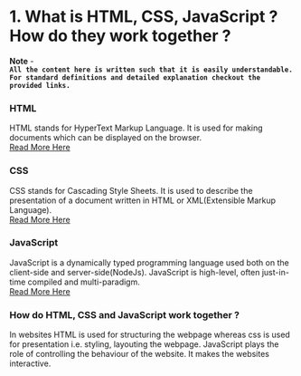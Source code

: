 # 1. What is HTML, CSS, JavaScript ? How do they work together ?

**Note** -  
**`All the content here is written such that it is easily understandable. For standard definitions and detailed explanation checkout the provided links.`**

### HTML
HTML stands for HyperText Markup Language. It is used for making documents which can be displayed on the browser.  
[Read More Here](https://developer.mozilla.org/en-US/docs/Learn/Getting_started_with_the_web/HTML_basics)

### CSS
CSS stands for Cascading Style Sheets. It is used to describe the presentation of a document written in HTML or XML(Extensible Markup Language).  
[Read More Here](https://developer.mozilla.org/en-US/docs/Learn/CSS/First_steps/What_is_CSS)

### JavaScript
JavaScript is a dynamically typed programming language used both on the client-side and server-side(NodeJs). JavaScript is high-level, often just-in-time compiled and multi-paradigm.  
[Read More Here](https://developer.mozilla.org/en-US/docs/Learn/JavaScript/First_steps/What_is_JavaScript)

### How do HTML, CSS and JavaScript work together ?
In websites HTML is used for structuring the webpage whereas css is used for presentation i.e. styling, layouting the webpage. JavaScript plays the role of controlling the behaviour of the website. It makes the websites interactive.
